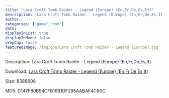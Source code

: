 ```yaml
---
title: "Lara Croft Tomb Raider - Legend (Europe) (En,Fr,De,Es,It)"
description: "Lara Croft Tomb Raider - Legend (Europe) (En,Fr,De,Es,It)"
author: 
categories: ["game","rom"]
date: 
displayInList: true
displayInMenu: false
dropCap: false
featuredImage: /img/gba/Lara Croft Tomb Raider - Legend [Europe].jpg
---
```


Description: Lara Croft Tomb Raider - Legend (Europe) (En,Fr,De,Es,It)

Download: <a style="text-decoration:underline;" href="https://mega.nz/#!iHAmgAYT!VAtfv3YP6cpo6Z5coe32vAdmat8Deb7hfiQqzTHL4nA" target = "_blank" rel = "nofollow" > Lara Croft Tomb Raider - Legend (Europe) (En,Fr,De,Es,It)</a>

Size: 8388608

MD5: D147F80B54CFB16B1DF295AABAF4C90C

